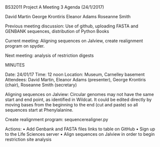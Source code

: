    BS32011 Project A Meeting 3 Agenda (24/1/2017)

David Martin
George Krontiris
Eleanor Adams
Roseanne Smith

Previous meeting discussion: Use of github, uploading FASTA and GENBANK sequences, distribution of Python Books

Current meeting: Aligning sequences on Jalview, create realignment program on spyder.

Next meeting: analysis of restriction digests

MINUTES

Date: 24/01/17
Time: 12 noon
Location: Museum, Carnelley basement
Attendees: David Martin, Eleanor Adams (presenter), George Krontiris (chair), Roseanne Smith (secretary)

Aligning sequences on Jalview: Circular genomes may not have the same start and end point, as identified in Wildcat. 
It could be edited directly by moving bases from the beginning to the end (cut and paste) so all sequences start at Phenylalanine. 

Create realignment program: sequencerealigner.py

Actions:
•	Add Genbank and FASTA files links to table on GitHub
•	Sign up to the Life Sciences server
•	Align sequences on Jalview in order to begin restriction site analysis
